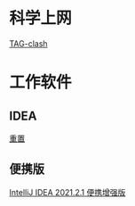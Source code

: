 # 科学上网
[TAG-clash](https://api.tsutsu.cc/sub?target=clash&url=https%3A%2F%2Fsubscribe.hlasw.com%2Flink%2FUayjJfSuRnXa4lSa%3Fsub%3D1%26extend%3D1&insert=false&config=https%3A%2F%2Fcdn.staticaly.com%2Fgh%2Flhl77%2Fsub-ini%2Fmain%2Ftsutsu-full.ini&emoji=true&list=false&tfo=false&scv=false&fdn=false&sort=false&expand=true&new_name=true)

# 工作软件
## IDEA
[重置](https://zhile.io/2020/11/18/jetbrains-eval-reset-da33a93d.html)

## 便携版
[IntelliJ IDEA 2021.2.1 便携增强版](https://www.ghxi.com/idea.html)
